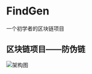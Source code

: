 # FindGen
一个初学者的区块链项目

## 区块链项目——防伪链

![架构图](https://gitee.com/nksnc/FindGen/blob/master/docs/%E6%9E%B6%E6%9E%84%E5%9B%BE.jpeg)

